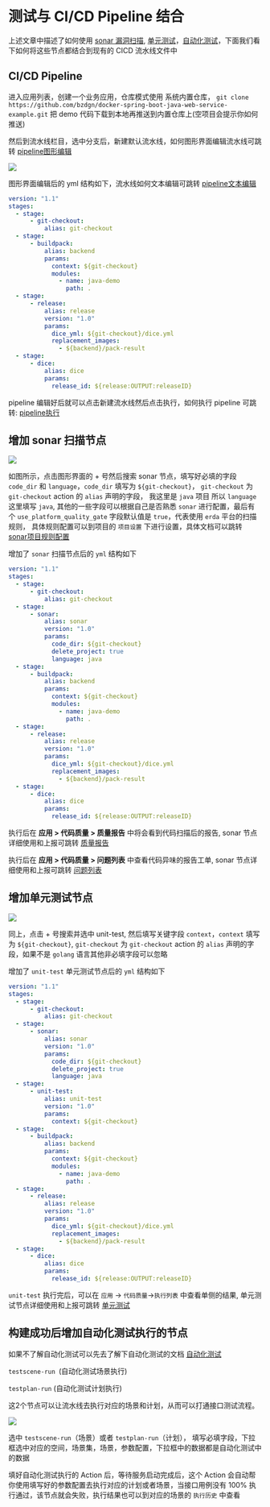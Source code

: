 # 测试与 CI/CD Pipeline 结合

上述文章中描述了如何使用 [sonar 漏洞扫描](./sonar-report.md), [单元测试](./unit-test.md)，[自动化测试](./auto-test-getting-started.md)，下面我们看下如何将这些节点都结合到现有的 CICD 流水线文件中

## CI/CD Pipeline

进入应用列表，创建一个业务应用，仓库模式使用 系统内置仓库， `git clone https://github.com/bzdgn/docker-spring-boot-java-web-service-example.git` 把 demo 代码下载到本地再推送到内置仓库上(空项目会提示你如何推送)

然后到流水线栏目，选中分支后，新建默认流水线，如何图形界面编辑流水线可跳转 [pipeline图形编辑](../cicd-pipeline/pipeline-yml-graph.md)

![](https://terminus-paas.oss-cn-hangzhou.aliyuncs.com/paas-doc/2021/08/23/aaa0c86e-0f48-47ae-8608-19984799c34f.png)

图形界面编辑后的 yml 结构如下，流水线如何文本编辑可跳转 [pipeline文本编辑](../cicd-pipeline/pipeline-yml-config.md)

```yaml
version: "1.1"
stages:
  - stage:
      - git-checkout:
          alias: git-checkout
  - stage:
      - buildpack:
          alias: backend
          params:
            context: ${git-checkout}
            modules:
              - name: java-demo
                path: .
  - stage:
      - release:
          alias: release
          version: "1.0"
          params:
            dice_yml: ${git-checkout}/dice.yml
            replacement_images:
              - ${backend}/pack-result
  - stage:
      - dice:
          alias: dice
          params:
            release_id: ${release:OUTPUT:releaseID}
```

pipeline 编辑好后就可以点击新建流水线然后点击执行，如何执行 pipeline 可跳转: [pipeline执行](../cicd-pipeline/pipeline-execution.md)

## 增加 sonar 扫描节点

![](https://terminus-paas.oss-cn-hangzhou.aliyuncs.com/paas-doc/2021/08/23/daa5aec5-01c2-4815-b95d-12311dc47917.png)

如图所示，点击图形界面的 + 号然后搜索 sonar 节点，填写好必填的字段 `code_dir` 和 `language`，`code_dir` 填写为 `${git-checkout}`， `git-checkout` 为 `git-checkout` action 的 `alias` 声明的字段，
我这里是 `java` 项目 所以 `language` 这里填写 `java`, 其他的一些字段可以根据自己是否熟悉 `sonar` 进行配置，最后有个 `use_platform_quality_gate` 字段默认值是 `true`，代表使用 `erda` 平台的扫描规则，
具体规则配置可以到项目的 `项目设置` 下进行设置，具体文档可以跳转 [sonar项目规则配置](./sonar-quality-gate.md)

增加了 `sonar` 扫描节点后的 `yml` 结构如下

```yaml
version: "1.1"
stages:
  - stage:
      - git-checkout:
          alias: git-checkout
  - stage:
      - sonar:
          alias: sonar
          version: "1.0"
          params:
            code_dir: ${git-checkout}
            delete_project: true
            language: java
  - stage:
      - buildpack:
          alias: backend
          params:
            context: ${git-checkout}
            modules:
              - name: java-demo
                path: .
  - stage:
      - release:
          alias: release
          version: "1.0"
          params:
            dice_yml: ${git-checkout}/dice.yml
            replacement_images:
              - ${backend}/pack-result
  - stage:
      - dice:
          alias: dice
          params:
            release_id: ${release:OUTPUT:releaseID}
```

执行后在 **应用 > 代码质量 > 质量报告** 中将会看到代码扫描后的报告, sonar 节点详细使用和上报可跳转 [质量报告](./sonar-report.md)

执行后在 **应用 > 代码质量 > 问题列表** 中查看代码异味的报告工单, sonar 节点详细使用和上报可跳转 [问题列表](./sonar-report.md)

## 增加单元测试节点

![](https://terminus-paas.oss-cn-hangzhou.aliyuncs.com/paas-doc/2021/08/23/89eb0808-cba7-4c34-b313-218196fe1d0a.png)

同上，点击 + 号搜索并选中 unit-test, 然后填写关键字段 `context`，`context` 填写为 `${git-checkout}`, `git-checkout` 为 `git-checkout` action 的 `alias` 声明的字段，如果不是 `golang` 语言其他非必填字段可以忽略

增加了 `unit-test` 单元测试节点后的 `yml` 结构如下

```yaml
version: "1.1"
stages:
  - stage:
      - git-checkout:
          alias: git-checkout
  - stage:
      - sonar:
          alias: sonar
          version: "1.0"
          params:
            code_dir: ${git-checkout}
            delete_project: true
            language: java
  - stage:
      - unit-test:
          alias: unit-test
          version: "1.0"
          params:
            context: ${git-checkout}
  - stage:
      - buildpack:
          alias: backend
          params:
            context: ${git-checkout}
            modules:
              - name: java-demo
                path: .
  - stage:
      - release:
          alias: release
          version: "1.0"
          params:
            dice_yml: ${git-checkout}/dice.yml
            replacement_images:
              - ${backend}/pack-result
  - stage:
      - dice:
          alias: dice
          params:
            release_id: ${release:OUTPUT:releaseID}
```

`unit-test` 执行完后，可以在 `应用` -> `代码质量`->`执行列表` 中查看单侧的结果, 单元测试节点详细使用和上报可跳转 [单元测试](./unit-test.md)

## 构建成功后增加自动化测试执行的节点

如果不了解自动化测试可以先去了解下自动化测试的文档 [自动化测试](./auto-test-getting-started.md)

`testscene-run `(自动化测试场景执行)

`testplan-run` (自动化测试计划执行)

这2个节点可以让流水线去执行对应的场景和计划，从而可以打通接口测试流程。

![](https://terminus-paas.oss-cn-hangzhou.aliyuncs.com/paas-doc/2021/08/23/a614cd01-7902-4765-ad62-f96234818a01.png)

选中 `testscene-run`（场景）或者 `testplan-run`（计划）， 填写必填字段，下拉框选中对应的空间，场景集，场景，参数配置，下拉框中的数据都是自动化测试中的数据

填好自动化测试执行的 Action 后，等待服务启动完成后，这个 Action 会自动帮你使用填写好的参数配置去执行对应的计划或者场景，当接口用例没有 100% 执行通过，该节点就会失败，执行结果也可以到对应的场景的 `执行历史` 中查看
